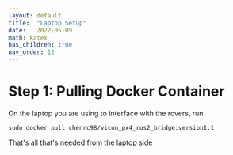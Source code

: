 ```yaml
---
layout: default
title:  "Laptop Setup"
date:   2022-05-09
math: katex
has_children: true
nav_order: 12
---
```


# Step 1: Pulling Docker Container

On the laptop you are using to interface with the rovers, run

```
sudo docker pull chenrc98/vicon_px4_ros2_bridge:version1.1

```

That's all that's needed from the laptop side